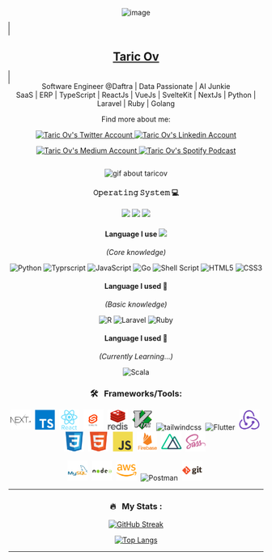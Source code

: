 



<p align="center"><img width="423" alt="image" src="https://user-images.githubusercontent.com/65824043/232585272-40b4cabc-6e8a-4014-af68-78af896e9608.png"></p>


<a href="https://twitter.com/taricov" style="font-size:15px;padding: 4px 2px;background: gray">
  <h2 align="center" >Taric Ov</h2>
</a>

<div align="center">
Software Engineer @Daftra | Data Passionate | AI Junkie <br/>SaaS | ERP | TypeScript | ReactJs | VueJs | SvelteKit | NextJs | Python | Laravel | Ruby | Golang
</p>

Find more about me:

<div align="center">

  <a href="https://twitter.com/taric_ov">
    <img src="https://img.shields.io/twitter/follow/taric_ov?style=social" alt="Taric Ov's Twitter Account" />
  </a>

  <a href="https://linkedin.com/in/taricov">
    <img src="https://img.shields.io/badge/Taric%20Ov-0077B5?style=flat&logo=linkedin&logoColor=fff" alt="Taric Ov's Linkedin Account"/>
  </a>
  
  <a href="https://taric-ov.medium.com/">
    <img src="https://img.shields.io/badge/Taric%20Ov-fff?style=flat&logo=medium&logoColor=000" alt="Taric Ov's Medium Account" />
  </a>
  
  <p align="center" style="display:inline-block">
     <a href="https://podcasters.spotify.com/pod/show/thesamuraination">
    <img src="https://img.shields.io/badge/Taric%20Ov-1DB954?style=flat&logo=spotify&logoColor=white" alt="Taric Ov's Spotify Podcast" />
  </a>
  </p>
  
</div>

<p align="center">
  <img width="423" alt="gif about taricov" src="https://user-images.githubusercontent.com/65824043/232863542-54bb3401-c843-40af-995e-f030201d47b7.gif">
</p>



#### 𝙾𝚙𝚎𝚛𝚊𝚝𝚒𝚗𝚐 𝚂𝚢𝚜𝚝𝚎𝚖 💻

![](https://img.shields.io/badge/macOS-informational?style=flat&logo=apple&logoColor=white&color=ddd)
![](https://img.shields.io/badge/Ubuntu-informational?style=flat&logo=ubuntu&logoColor=fff&color=red)
![](https://img.shields.io/badge/Windows-informational?style=flat&logo=windows&logoColor=white&color=0073d4)


#### Language I use <img src="https://media.giphy.com/media/WUlplcMpOCEmTGBtBW/giphy.gif" width="30">
_(Core knowledge)_
<!-- ### &nbsp; Languages <i style="font-size: small;">(click to visit repos)</i> -->
<!-- 
[`JavaScript`](https://github.com/taricov?tab=repositories&language=javascript) • [`TypeScript`](https://github.com/taricov?tab=repositories&language=typescript) • [`Python`](https://github.com/taricov?tab=repositories&language=python) • [`Golang`](https://github.com/taricov?tab=repositories&language=golang) • [`Scala - Learning Now`](learning)

[`PHP - Laravel`](https://github.com/taricov?tab=repositories&language=php) • [`Ruby - Rails`](https://github.com/taricov?tab=repositories&language=ruby) _(Basic knowledge)_

[`R`](https://github.com/taricov?tab=repositories&language=r) _(used to use it for analysis)_
[`C++`](https://github.com/taricov?tab=repositories&language=c%2B%2B) _(Just for toying and expermenting)_
 -->


![Python](https://img.shields.io/badge/Python%20-%233776AB.svg?&style=flat&logo=Python&logoColor=white)
![Typrscript](https://img.shields.io/badge/Typescript-%230175C2.svg?style=flat&logo=typescript&logoColor=white)
![JavaScript](https://img.shields.io/badge/Javascript%20-%23323330.svg?&style=flat&logo=javascript&logoColor=%23F7DF1E)
![Go](https://img.shields.io/badge/Go-00ADD8?style=flat&logo=go&logoColor=white)
![Shell Script](https://img.shields.io/badge/Shell_Script-%23121011.svg?style=flat&logo=gnu-bash&logoColor=white)
![HTML5](https://img.shields.io/badge/HTML_5%20-%23E34F26.svg?&style=flat&logo=html5&logoColor=white)
![CSS3](https://img.shields.io/badge/CSS_3%20-%231572B6.svg?&style=flat&logo=css3&logoColor=white)

#### Language I used 🛒
_(Basic knowledge)_

![R](https://img.shields.io/badge/R-%23EF4223.svg?style=flat&logo=r&logoColor=white)
![Laravel](https://img.shields.io/badge/Laravel%20-%23FF2D20.svg?&style=flat&logo=laravel&logoColor=white)
![Ruby](https://img.shields.io/badge/Ruby-%23EF4223.svg?style=flat&logo=ruby&logoColor=white)


#### Language I used 🛒
_(Currently Learning...)_

![Scala](https://img.shields.io/badge/Scala%20-%23FF2D20.svg?&style=flat&logo=scala&logoColor=white)

<!-- ![Flutter](https://img.shields.io/badge/Flutter-%2302569B.svg?style=flat&logo=Flutter&logoColor=white) -->


<!-- ============================== -->



 <!--
### 𝙷𝚒𝚐𝚑𝚕𝚒𝚐𝚑𝚝𝚜
- [Go Rest Boilerplate](https://github.com/snykk/go-rest-boilerplate) | My template as a starting point for building RESTful APIs in Go
- [Golib Backend](https://github.com/snykk/golib-backend) | Clean Architecture implementation in Go
- [Kanban App](https://github.com/snykk/kanban-app) | A Kanban app built with Go & mux
- [Fiber Redis Shortener](https://github.com/snykk/fiber-redis-shortener) | URL Shortener built with Go Fiber & Redis
- [Ayummy](https://github.com/snykk/ayummy) | Mobile app build with Flutter
- [Laracoffee](https://github.com/snykk/laracoffee) | An E Commerce website for coffee shop, developed using Laravel 9 and Bootstrap CSS
- [X Sinema](https://github.com/snykk/x_sinema) | An E Commerce website built with ASP.NET Core MVC and Bootstrap CSS

#### 𝙷𝚘𝚠 𝚝𝚘 𝚁𝚎𝚊𝚌𝚑 𝙼𝚎

<a href="https://www.linkedin.com/in/moh-najib-fikri/"><image src="https://img.shields.io/badge/LinkedIn-%230059ef.svg?style=flat&logo=linkedin&logoColor=white">
</a>
<a href="https://www.instagram.com/_najibfikri/"><image src="https://img.shields.io/badge/Instagram-%23df05a7.svg?style=flat&logo=instagram&logoColor=white">
</a>
<a href="mailto:najibfikri13@gmail.com"><image src="https://img.shields.io/badge/Gmail-%2339c7f3.svg?style=flat&logo=gmail&logoColor=white">
</a>
<a href="https://t.me/itsme_snykk"><image src="https://img.shields.io/badge/Telegram-%2339c7f3.svg?style=flat&logo=telegram&logoColor=white">
</a>
<a href="https://discordapp.com/users/998541525317332994"><image src="https://img.shields.io/badge/Discord-%235662f6.svg?style=flat&logo=discord&logoColor=white">
</a> 


![TailwindCSS](https://img.shields.io/badge/TailwindCSS%20-%230f172a.svg?&style=flat&logo=tailwindcss&logoColor=%2338bdf8)
![Git](https://img.shields.io/badge/Git%20-%23F05033.svg?&style=flat&logo=git&logoColor=white)
![Docker](https://img.shields.io/badge/Docker%20-%231c90ed.svg?&style=flat&logo=docker&logoColor=white)
![Firebase](https://img.shields.io/badge/Firebase-%23039BE5.svg?style=flat&logo=firebase)
![Redis](https://img.shields.io/badge/Redis-%23d12b1f.svg?style=flat&logo=redis&logoColor=white)
![Mongo](https://img.shields.io/badge/MongoDB-%23f7f7f7.svg?style=flat&logo=mongodb&logoColor=%23429543)
![Postgres](https://img.shields.io/badge/PostgreSQL-%23316192.svg?style=flat&logo=postgresql&logoColor=white)
![MySQL](https://img.shields.io/badge/MySQL-%23005a83.svg?style=flat&logo=mysql&logoColor=white)
![Microsoft Sql Server](https://img.shields.io/badge/Microsoft%20SQL%20Sever-CC2927.svg?style=flat&logo=microsoft%20sql%20server&logoColor=white)

-->


<!-- ================================ -->



### 🛠 &nbsp; Frameworks/Tools:

<p>
  <img src="https://github.com/devicons/devicon/blob/master/icons/nextjs/nextjs-original-wordmark.svg" title="nextjs"  alt="nextjs" width="40" height="40"/>&nbsp;
<img src="https://github.com/devicons/devicon/blob/master/icons/typescript/typescript-original.svg" title="typescript" alt="typescript" width="40" height="40"/>&nbsp;
<img src="https://github.com/devicons/devicon/blob/master/icons/react/react-original-wordmark.svg" title="React" alt="React" width="40" height="40"/>&nbsp;
<img src="https://github.com/devicons/devicon/blob/master/icons/svelte/svelte-original-wordmark.svg" title="svelte" alt="svelte" width="40" height="40"/>&nbsp;
  <img src="https://github.com/devicons/devicon/blob/master/icons/redis/redis-original-wordmark.svg" title="redis" alt="redis" width="40" height="40"/>&nbsp;
<img src="https://github.com/devicons/devicon/blob/master/icons/vim/vim-original.svg" title="vim" alt="vim" width="40" height="40"/>&nbsp;
  <img src="https://github.com/devicons/devicon/blob/master/icons/tailwindcss/tailwindcss-original-plain.svg" title="tailwindcss" alt="tailwindcss" width="40" height="40"/>&nbsp;
<img src="https://github.com/devicons/devicon/blob/master/icons/vue/vue-original.svg" title="Flutter" alt="Flutter" width="40" height="40"/>&nbsp;
<img src="https://github.com/devicons/devicon/blob/master/icons/redux/redux-original.svg" title="Redux" alt="Redux " width="40" height="40"/>&nbsp;
  <img src="https://github.com/devicons/devicon/blob/master/icons/css3/css3-original.svg" title="css3"  alt="css3" width="40" height="40"/>&nbsp;
<img src="https://github.com/devicons/devicon/blob/master/icons/html5/html5-original.svg" title="HTML5" alt="HTML" width="40" height="40"/>&nbsp;
<img src="https://github.com/devicons/devicon/blob/master/icons/javascript/javascript-original.svg" title="JavaScript" alt="JavaScript" width="40" height="40"/>&nbsp;
<img src="https://github.com/devicons/devicon/blob/master/icons/firebase/firebase-plain-wordmark.svg" title="Firebase" alt="Firebase" width="40" height="40"/>&nbsp;
<img src="https://github.com/devicons/devicon/blob/master/icons/nuxtjs/nuxtjs-original.svg" title="nuxtjs"  alt="nuxtjs" width="40" height="40"/>&nbsp;
  <img src="https://github.com/devicons/devicon/blob/master/icons/sass/sass-original.svg" title="sass"  alt="sass" width="40" height="40"/>&nbsp;

<img src="https://github.com/devicons/devicon/blob/master/icons/mysql/mysql-original-wordmark.svg" title="MySQL"  alt="MySQL" width="40" height="40"/>&nbsp;
<img src="https://github.com/devicons/devicon/blob/master/icons/nodejs/nodejs-original-wordmark.svg" title="NodeJS" alt="NodeJS" width="40" height="40"/>&nbsp;
<img src="https://github.com/devicons/devicon/blob/master/icons/amazonwebservices/amazonwebservices-plain-wordmark.svg" title="AWS" alt="AWS" width="40" height="40"/>&nbsp;
<img src="https://www.vectorlogo.zone/logos/getpostman/getpostman-icon.svg" title="Postman"  alt="Postman" width="40" height="40"/>&nbsp;
<img src="https://github.com/devicons/devicon/blob/master/icons/git/git-original-wordmark.svg" title="Git" alt="Git" width="40" height="40"/>&nbsp;
</p>

---

### 🔥 &nbsp; My Stats :
[![GitHub Streak](http://github-readme-streak-stats.herokuapp.com?user=taricov&theme=dark&background=000000)](https://github.com/taricov?tab=repositories)

[![Top Langs](https://github-readme-stats.vercel.app/api/top-langs/?username=taricov&layout=compact&theme=vision-friendly-dark)](https://github.com/taricov)

---

